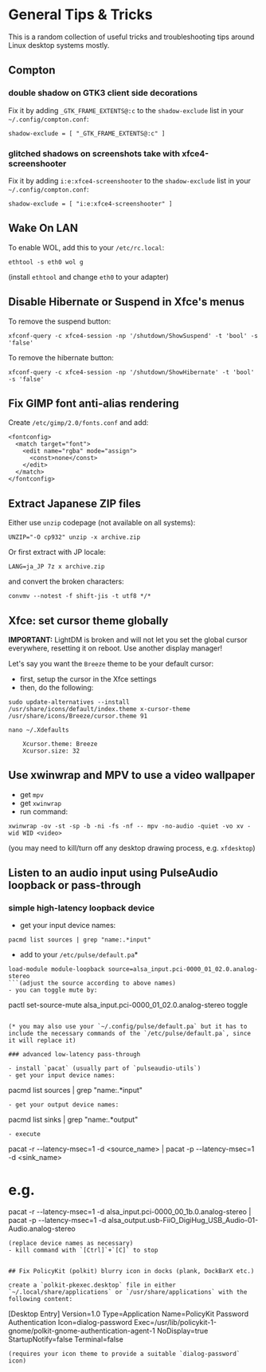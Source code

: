 # General Tips & Tricks

This is a random collection of useful tricks and troubleshooting tips around Linux desktop systems mostly.

## Compton

### double shadow on GTK3 client side decorations

Fix it by adding `_GTK_FRAME_EXTENTS@:c` to the `shadow-exclude` list in your `~/.config/compton.conf`:

```
shadow-exclude = [ "_GTK_FRAME_EXTENTS@:c" ]
```

### glitched shadows on screenshots take with xfce4-screenshooter

Fix it by adding `i:e:xfce4-screenshooter` to the `shadow-exclude` list in your `~/.config/compton.conf`:

```
shadow-exclude = [ "i:e:xfce4-screenshooter" ]
```

## Wake On LAN

To enable WOL, add this to your `/etc/rc.local`:
```
ethtool -s eth0 wol g
```
(install `ethtool` and change `eth0` to your adapter)


## Disable Hibernate or Suspend in Xfce's menus

To remove the suspend button:
```
xfconf-query -c xfce4-session -np '/shutdown/ShowSuspend' -t 'bool' -s 'false'
```

To remove the hibernate button:
```
xfconf-query -c xfce4-session -np '/shutdown/ShowHibernate' -t 'bool' -s 'false'
```

## Fix GIMP font anti-alias rendering

Create `/etc/gimp/2.0/fonts.conf` and add:

```
<fontconfig>
  <match target="font">
    <edit name="rgba" mode="assign">
      <const>none</const>
    </edit>
  </match>
</fontconfig>
```

## Extract Japanese ZIP files

Either use `unzip` codepage (not available on all systems):
```
UNZIP="-O cp932" unzip -x archive.zip
```

Or first extract with JP locale:
```
LANG=ja_JP 7z x archive.zip
```

and convert the broken characters:
```
convmv --notest -f shift-jis -t utf8 */*
```

## Xfce: set cursor theme globally

**IMPORTANT:** LightDM is broken and will not let you set the global cursor everywhere, resetting it on reboot. Use another display manager!

Let's say you want the `Breeze` theme to be your default cursor:
- first, setup the cursor in the Xfce settings
- then, do the following:

```
sudo update-alternatives --install /usr/share/icons/default/index.theme x-cursor-theme /usr/share/icons/Breeze/cursor.theme 91

nano ~/.Xdefaults

	Xcursor.theme: Breeze 
	Xcursor.size: 32
```

## Use xwinwrap and MPV to use a video wallpaper

- get `mpv`
- get `xwinwrap`
- run command:
```
xwinwrap -ov -st -sp -b -ni -fs -nf -- mpv -no-audio -quiet -vo xv -wid WID <video>
```
(you may need to kill/turn off any desktop drawing process, e.g. `xfdesktop`)

## Listen to an audio input using PulseAudio loopback or pass-through

### simple high-latency loopback device

- get your input device names:
```
pacmd list sources | grep "name:.*input"
```
- add to your `/etc/pulse/default.pa`*
```
load-module module-loopback source=alsa_input.pci-0000_01_02.0.analog-stereo
```(adjust the source according to above names)
- you can toggle mute by:
```
pactl set-source-mute alsa_input.pci-0000_01_02.0.analog-stereo toggle
```(again, name has to match)

(* you may also use your `~/.config/pulse/default.pa` but it has to include the necessary commands of the `/etc/pulse/default.pa`, since it will replace it)

### advanced low-latency pass-through

- install `pacat` (usually part of `pulseaudio-utils`)
- get your input device names:
```
pacmd list sources | grep "name:.*input"
```
- get your output device names:
```
pacmd list sinks | grep "name:.*output"
```
- execute
```
pacat -r --latency-msec=1 -d <source_name> | pacat -p --latency-msec=1 -d <sink_name>

# e.g.
pacat -r --latency-msec=1 -d alsa_input.pci-0000_00_1b.0.analog-stereo | pacat -p --latency-msec=1 -d alsa_output.usb-FiiO_DigiHug_USB_Audio-01-Audio.analog-stereo
```
(replace device names as necessary)
- kill command with `[Ctrl]`+`[C]` to stop


## Fix PolicyKit (polkit) blurry icon in docks (plank, DockBarX etc.)

create a `polkit-pkexec.desktop` file in either `~/.local/share/applications` or `/usr/share/applications` with the following content:
```
[Desktop Entry]
Version=1.0
Type=Application
Name=PolicyKit Password Authentication
Icon=dialog-password
Exec=/usr/lib/policykit-1-gnome/polkit-gnome-authentication-agent-1
NoDisplay=true
StartupNotify=false
Terminal=false
```
(requires your icon theme to provide a suitable `dialog-password` icon)